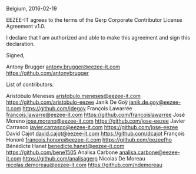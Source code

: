 Belgium, 2016-02-19

EEZEE-IT agrees to the terms of the Gerp Corporate Contributor License
Agreement v1.0.

I declare that I am authorized and able to make this agreement and sign this
declaration.

Signed,

Antony Brugger antony.brugger@eezee-it.com https://github.com/antonybrugger

List of contributors:

Aristóbulo Meneses aristobulo.meneses@eezee-it.com https://github.com/aristobulo-eezee
Janik De Goÿ janik.de.goy@eezee-it.com https://github.com/jdegoy
François Lawarrée francois.lawarre@eezee-it.com https://github.com/francoislawarree
José Moreno jose.moreno@eezee-it.com https://github.com/jose-eezee
Javier Carrasco javier.carrasco@eezee-it.com https://github.com/jose-eezee
David Cajot david.cajot@eezee-it.com https://github.com/dcajot
François Honoré francois.honore@eezee-it.com https://github.com/eezeefho
Bénédicte Hanet benedicte.hanet@eezee-it.com https://github.com/bene1505
Analisa Carbone analisa.carbone@eezee-it.com https://github.com/analisagerp
Nicolas De Moreau nicolas.demoreau@eezee-it.com https://github.com/ndemoreau